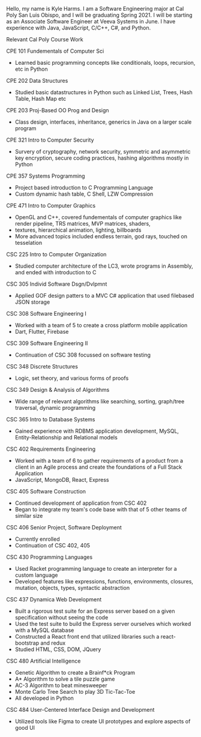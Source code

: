 Hello, my name is Kyle Harms.
I am a Software Engineering major at Cal Poly San Luis Obispo, and I will be graduating Spring 2021.
I will be starting as an Associate Software Engineer at Veeva Systems in June.
I have experience with Java, JavaScript, C/C++, C#, and Python.

Relevant Cal Poly Course Work

CPE 101 Fundementals of Computer Sci
- Learned basic programming concepts like conditionals, loops, recursion, etc in Python

CPE 202 Data Structures
- Studied basic datastructures in Python such as Linked List, Trees, Hash Table, Hash Map etc

CPE 203 Proj-Based OO Prog and Design
- Class design, interfaces, inheritance, generics in Java on a larger scale program

CPE 321 Intro to Computer Security
- Survery of cryptography, network security, symmetric and asymmetric key encryption, secure coding practices, hashing algorithms mostly in Python

CPE 357 Systems Programming
- Project based introduction to C Programming Language
- Custom dynamic hash table, C Shell, LZW Compression 

CPE 471 Intro to Computer Graphics
- OpenGL and C++, covered fundementals of computer graphics like render pipeline, TRS matrices, MVP matrices, shaders, 
- textures, hierarchical animation, lighting, billboards
- More advanced topics included endless terrain, god rays, touched on tesselation

CSC 225 Intro to Computer Organization
- Studied computer architecture of the LC3, wrote programs in Assembly, and ended with introduction to C

CSC 305 Individ Software Dsgn/Dvlpmnt
- Applied GOF design patters to a MVC C# application that used filebased JSON storage

CSC 308 Software Engineering I
- Worked with a team of 5 to create a cross platform mobile application
- Dart, Flutter, Firebase

CSC 309 Software Engineering II
- Continuation of CSC 308 focussed on software testing

CSC 348 Discrete Structures
- Logic, set theory, and various forms of proofs

CSC 349 Design & Analysis of Algorithms
- Wide range of relevant algorithms like searching, sorting, graph/tree traversal, dynamic programming

CSC 365 Intro to Database Systems
- Gained experience with RDBMS application development, MySQL, Entity-Relationship and Relational models

CSC 402 Requirements Engineering
- Worked with a team of 6 to gather requirements of a product from a client in an Agile process and create the foundations of a Full Stack Application
- JavaScript, MongoDB, React, Express

CSC 405 Software Construction
- Continued development of application from CSC 402
- Began to integrate my team's code base with that of 5 other teams of similar size

CSC 406 Senior Project, Software Deployment
- Currently enrolled
- Continuation of CSC 402, 405

CSC 430 Programming Languages
- Used Racket programming language to create an interpreter for a custom language
- Developed features like expressions, functions, environments, closures, mutation, objects, types, syntactic abstraction

CSC 437 Dynamica Web Development
- Built a rigorous test suite for an Express server based on a given specification without seeing the code
- Used the test suite to build the Express server ourselves which worked with a MySQL database
- Constructed a React front end that utilized libraries such a react-bootstrap and redux
- Studied HTML, CSS, DOM, JQuery

CSC 480 Artificial Intelligence
- Genetic Algorithm to create a Brainf*ck Program
- A* Algorithm to solve a tile puzzle game
- AC-3 Algorithm to beat minesweeper
- Monte Carlo Tree Search to play 3D Tic-Tac-Toe
- All developed in Python

CSC 484 User-Centered Interface Design and Development
- Utilized tools like Figma to create UI prototypes and explore aspects of good UI
